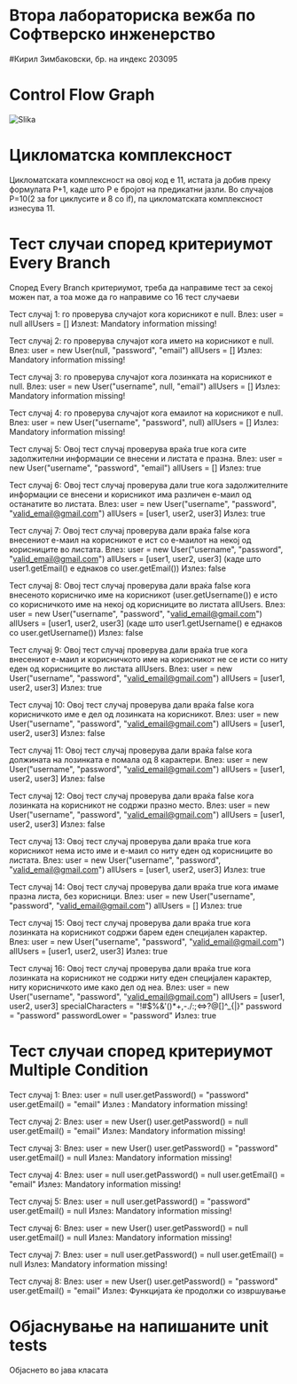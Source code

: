 # Втора лабораториска вежба по Софтверско инженерство

#Кирил Зимбаковски, бр. на индекс 203095

# Control Flow Graph

![Slika](https://github.com/Zimbakk01/SI_2023_lab2_203095/assets/116515674/a5c42992-cd56-43ba-9135-94310dc4ab30)

# Цикломатска комплексност

Цикломатската комплексност на овој код е 11, истата ја добив преку формулата P+1, каде што P е бројот на предикатни јазли. Во случајoв P=10(2 за for циклусите и 8 со if), па цикломатската комплексност изнесува 11.

# Тест случаи според критериумот Every Branch
Според Every Branch критериумот, треба да направиме тест за секој можен пат, а тоа може да го направиме со 16 тест случаеви

Тест случај 1:  го проверува случајот кога корисникот  е null.
Влез: user = null
allUsers = []
Излезt: Mandatory information missing!

Тест случај 2: го проверува случајот кога името на корисникот  е null.
Влез: user = new User(null, "password", "email")
allUsers = []
Излез: Mandatory information missing!

Тест случај 3: го проверува случајот кога лозинката на корисникот  е null.
Влез: user = new User("username", null, "email")
allUsers = []
Излез: Mandatory information missing!

Тест случај 4: го проверува случајот кога емаилот на корисникот е null.
Влез: user = new User("username", "password", null)
allUsers = []
Излез: Mandatory information missing!

Тест случај 5: Овој тест случај проверува враќа true кога сите задолжителни информации се внесени и листата е празна.
Влез: user = new User("username", "password", "email")
allUsers = []
Излез: true

Тест случај 6: Овој тест случај проверува дали  true кога  задолжителните информации се внесени и корисникот има различен е-маил од останатите во листата.
Влез: user = new User("username", "password", "valid_email@gmail.com")
allUsers = [user1, user2, user3]
Излез: true

Тест случај 7: Овој тест случај проверува дали враќа false кога внесениот е-маил на корисникот  е ист со е-маилот на некој од корисниците во листата.
Влез: user = new User("username", "password", "valid_email@gmail.com")
allUsers = [user1, user2, user3] (каде што user1.getEmail() е еднаков со user.getEmail())
Излез: false

Тест случај 8: Овој тест случај проверува дали враќа false кога внесеното корисничко име на корисникот (user.getUsername()) е исто со корисничкото име на некој од корисниците во листата allUsers.
Влез: user = new User("username", "password", "valid_email@gmail.com")
allUsers = [user1, user2, user3] (каде што user1.getUsername() е еднаков со user.getUsername())
Излез: false

Тест случај 9: Овој тест случај проверува дали  враќа true кога внесениот е-маил и корисничкото име на корисникот не се исти со ниту еден од корисниците во листата allUsers.
Влез: user = new User("username", "password", "valid_email@gmail.com")
allUsers = [user1, user2, user3]
Излез: true

Тест случај 10: Овој тест случај проверува дали враќа false кога корисничкото име е дел од лозинката на корисникот.
Влез: user = new User("username", "password", "valid_email@gmail.com")
allUsers = [user1, user2, user3]
Излез: false

Тест случај 11: Овој тест случај проверува дали враќа false кога должината на лозинката е помала од 8 карактери.
Влез: user = new User("username", "password", "valid_email@gmail.com")
allUsers = [user1, user2, user3]
Излез: false

Тест случај 12: Овој тест случај проверува дали враќа false кога лозинката на корисникот не содржи празно место.
Влез: user = new User("username", "password", "valid_email@gmail.com")
allUsers = [user1, user2, user3]
Излез: false

Тест случај 13: Овој тест случај проверува дали враќа true кога корисникот нема исто име и е-маил со ниту еден од корисниците во листата.
Влез: user = new User("username", "password", "valid_email@gmail.com")
allUsers = [user1, user2, user3] 
Излез: true

Тест случај 14: Овој тест случај проверува дали враќа true кога имаме  празна листа, без корисници.
Влез: user = new User("username", "password", "valid_email@gmail.com")
allUsers = []
Излез: true

Тест случај 15: Овој тест случај проверува дали враќа true кога лозинката на корисникот содржи барем еден специјален карактер.
Влез: user = new User("username", "password", "valid_email@gmail.com")
allUsers = [user1, user2, user3]
Излез: true

Тест случај 16: Овој тест случај проверува дали враќа true кога лозинката на корисникот не содржи ниту еден специјален карактер, ниту корисничкото име  како дел од неа.
Влез: user = new User("username", "password", "valid_email@gmail.com")
allUsers = [user1, user2, user3]
specialCharacters = "!#$%&'()*+,-./:;<=>?@[]^_{|}"
password = "password"
passwordLower = "password"
Излез: true

# Тест случаи според критериумот Multiple Condition

Тест случај 1:
Влез: user = null
user.getPassword() = "password"
user.getEmail() = "email"
Излез : Mandatory information missing!

Тест случај 2:
Влез: user = new User()
user.getPassword() = null
user.getEmail() = "email"
Излез: Mandatory information missing!

Тест случај 3:
Влез: user = new User()
user.getPassword() = "password"
user.getEmail() = null
Излез: Mandatory information missing!

Тест случај 4:
Влез: user = null
user.getPassword() = null
user.getEmail() = "email"
Излез: Mandatory information missing!

Тест случај 5:
Влез: user = null
user.getPassword() = "password"
user.getEmail() = null
Излез: Mandatory information missing!

Тест случај 6:
Влез: user = new User()
user.getPassword() = null
user.getEmail() = null
Излез: Mandatory information missing!

Тест случај 7:
Влез: user = null
user.getPassword() = null
user.getEmail() = null
Излез: Mandatory information missing!

Тест случај 8:
Влез: user = new User()
user.getPassword() = "password"
user.getEmail() = "email"
Излез: Функцијата ќе продолжи со извршување

# Објаснување на напишаните unit tests
Објаснето во јава класата


